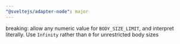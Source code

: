 ```yaml
---
"@sveltejs/adapter-node": major
---
```


breaking: allow any numeric value for `BODY_SIZE_LIMIT`, and interpret literally. Use `Infinity` rather than `0` for unrestricted body sizes
